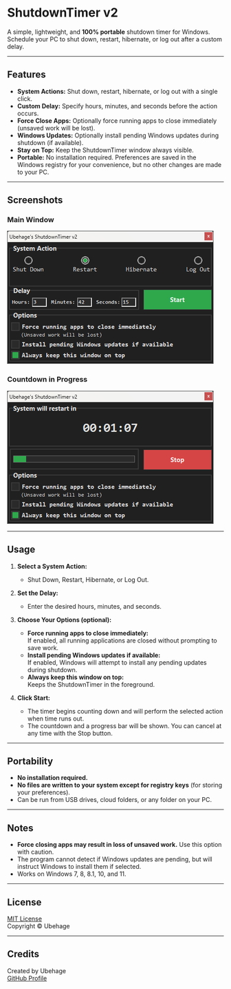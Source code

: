 # ShutdownTimer v2

A simple, lightweight, and **100% portable** shutdown timer for Windows.  
Schedule your PC to shut down, restart, hibernate, or log out after a custom delay.

---

## Features

- **System Actions:** Shut down, restart, hibernate, or log out with a single click.
- **Custom Delay:** Specify hours, minutes, and seconds before the action occurs.
- **Force Close Apps:** Optionally force running apps to close immediately (unsaved work will be lost).
- **Windows Updates:** Optionally install pending Windows updates during shutdown (if available).
- **Stay on Top:** Keep the ShutdownTimer window always visible.
- **Portable:** No installation required. Preferences are saved in the Windows registry for your convenience, but no other changes are made to your PC.

---

## Screenshots

### Main Window

![ShutdownTimer v2 - Main Window](./screenshot1.png)

### Countdown in Progress

![ShutdownTimer v2 - Countdown](./screenshot2.png)

---

## Usage

1. **Select a System Action:**  
   - Shut Down, Restart, Hibernate, or Log Out.

2. **Set the Delay:**  
   - Enter the desired hours, minutes, and seconds.

3. **Choose Your Options (optional):**
   - **Force running apps to close immediately:**  
     If enabled, all running applications are closed without prompting to save work.
   - **Install pending Windows updates if available:**  
     If enabled, Windows will attempt to install any pending updates during shutdown.
   - **Always keep this window on top:**  
     Keeps the ShutdownTimer in the foreground.

4. **Click Start:**  
   - The timer begins counting down and will perform the selected action when time runs out.
   - The countdown and a progress bar will be shown. You can cancel at any time with the Stop button.

---

## Portability

- **No installation required.**
- **No files are written to your system except for registry keys** (for storing your preferences).
- Can be run from USB drives, cloud folders, or any folder on your PC.

---

## Notes

- **Force closing apps may result in loss of unsaved work.** Use this option with caution.
- The program cannot detect if Windows updates are pending, but will instruct Windows to install them if selected.
- Works on Windows 7, 8, 8.1, 10, and 11.

---

## License

[MIT License](LICENSE)  
Copyright © Ubehage

---

## Credits

Created by Ubehage  
[GitHub Profile](https://github.com/Ubehage)
